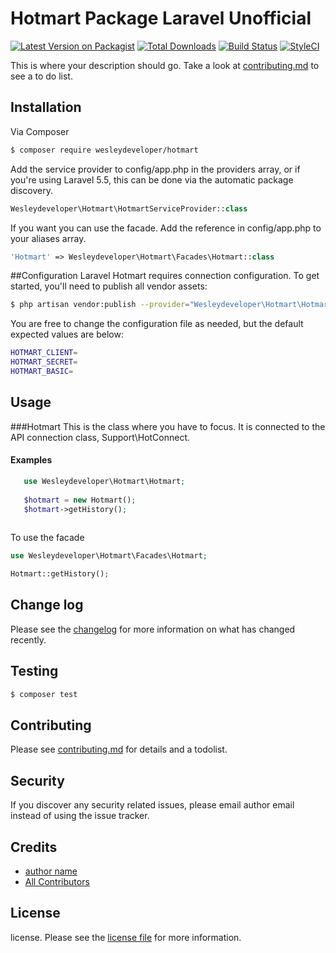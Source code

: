 # Hotmart Package Laravel Unofficial

[![Latest Version on Packagist][ico-version]][link-packagist]
[![Total Downloads][ico-downloads]][link-downloads]
[![Build Status][ico-travis]][link-travis]
[![StyleCI][ico-styleci]][link-styleci]

This is where your description should go. Take a look at [contributing.md](contributing.md) to see a to do list.

## Installation

Via Composer

``` bash
$ composer require wesleydeveloper/hotmart
```
Add the service provider to config/app.php in the providers array, or if you're using Laravel 5.5, this can be done via the automatic package discovery.
```php
Wesleydeveloper\Hotmart\HotmartServiceProvider::class
```
If you want you can use the facade. Add the reference in config/app.php to your aliases array.
```php
'Hotmart' => Wesleydeveloper\Hotmart\Facades\Hotmart::class
```
##Configuration
Laravel Hotmart requires connection configuration. To get started, you'll need to publish all vendor assets:
```bash
$ php artisan vendor:publish --provider="Wesleydeveloper\Hotmart\HotmartServiceProvider"
```
You are free to change the configuration file as needed, but the default expected values are below:
```bash
HOTMART_CLIENT=
HOTMART_SECRET=
HOTMART_BASIC=
```
## Usage
###Hotmart
This is the class where you have to focus. It is connected to the API connection class, Support\HotConnect.
#### Examples
```php
   use Wesleydeveloper\Hotmart\Hotmart;
   
   $hotmart = new Hotmart();
   $hotmart->getHistory();
   
```
To use the facade
```php
use Wesleydeveloper\Hotmart\Facades\Hotmart;

Hotmart::getHistory();
```
## Change log

Please see the [changelog](changelog.md) for more information on what has changed recently.

## Testing

``` bash
$ composer test
```

## Contributing

Please see [contributing.md](contributing.md) for details and a todolist.

## Security

If you discover any security related issues, please email author email instead of using the issue tracker.

## Credits

- [author name][link-author]
- [All Contributors][link-contributors]

## License

license. Please see the [license file](license.md) for more information.

[ico-version]: https://img.shields.io/packagist/v/wesleydeveloper/hotmart.svg?style=flat-square
[ico-downloads]: https://img.shields.io/packagist/dt/wesleydeveloper/hotmart.svg?style=flat-square
[ico-travis]: https://img.shields.io/travis/wesleydeveloper/hotmart/master.svg?style=flat-square
[ico-styleci]: https://styleci.io/repos/12345678/shield

[link-packagist]: https://packagist.org/packages/wesleydeveloper/hotmart
[link-downloads]: https://packagist.org/packages/wesleydeveloper/hotmart
[link-travis]: https://travis-ci.org/wesleydeveloper/hotmart
[link-styleci]: https://styleci.io/repos/12345678
[link-author]: https://github.com/wesleydeveloper
[link-contributors]: ../../contributors
